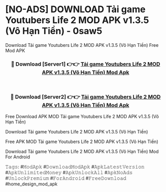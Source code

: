 # [NO-ADS] DOWNLOAD Tải game Youtubers Life 2 MOD APK v1.3.5 (Vô Hạn Tiền) - 0saw5
Download Tải game Youtubers Life 2 MOD APK v1.3.5 (Vô Hạn Tiền) Free Mod APK

<div align="center">
<h3>🔴 Download [Server1] 👉👉 <a href="https://apk-comot.site?title=Tải_game_Youtubers_Life_2_MOD_APK_v1.3.5_(Vô_Hạn_Tiền)">Tải game Youtubers Life 2 MOD APK v1.3.5 (Vô Hạn Tiền) Mod Apk</a></h3><br>

<h3>🔴 Download [Server2] 👉👉 <a href="https://apk-comot.site?title=Tải_game_Youtubers_Life_2_MOD_APK_v1.3.5_(Vô_Hạn_Tiền)">Tải game Youtubers Life 2 MOD APK v1.3.5 (Vô Hạn Tiền) Mod Apk</a></h3>
</div>


Free Download APK MOD Tải game Youtubers Life 2 MOD APK v1.3.5 (Vô Hạn Tiền)

Download Tải game Youtubers Life 2 MOD APK v1.3.5 (Vô Hạn Tiền) 

Free APK MOD Tải game Youtubers Life 2 MOD APK v1.3.5 (Vô Hạn Tiền) 

Download Tải game Youtubers Life 2 MOD APK v1.3.5 (Vô Hạn Tiền) Mod For Android

𝚃𝚊𝚐𝚜: #𝙼𝚘𝚍𝙰𝚙𝚔 #𝙳𝚘𝚠𝚗𝚕𝚘𝚊𝚍𝙼𝚘𝚍𝙰𝚙𝚔 #𝙰𝚙𝚔𝙻𝚊𝚝𝚎𝚜𝚝𝚅𝚎𝚛𝚜𝚒𝚘𝚗 #𝙰𝚙𝚔𝚄𝚗𝚕𝚒𝚖𝚒𝚝𝚎𝚍𝙼𝚘𝚗𝚎𝚢 #𝙰𝚙𝚔𝚄𝚗𝚕𝚘𝚌𝚔𝙰𝚕𝚕 #𝙰𝚙𝚔𝙽𝚘𝙰𝚍𝚜 #𝚄𝚗𝚕𝚘𝚌𝚔𝙿𝚛𝚎𝚖𝚒𝚞𝚖 #𝙵𝚘𝚛𝙰𝚗𝚍𝚛𝚘𝚒𝚍 #𝙵𝚛𝚎𝚎𝙳𝚘𝚠𝚗𝚕𝚘𝚊𝚍 #home_design_mod_apk